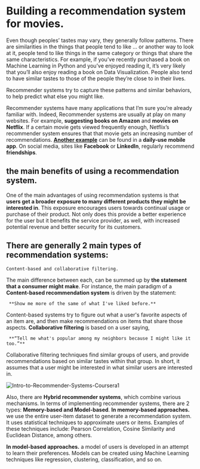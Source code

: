 # Building a recommendation system for movies.

Even though peoples’ tastes may vary, they generally follow patterns. There are similarities in the things that people tend to like … 
or another way to look at it, people tend to like things in the same category or things that share the same characteristics.
For example, if you’ve recently purchased a book on Machine Learning in Python and you’ve enjoyed reading it, 
it’s very likely that you’ll also enjoy reading a book on Data Visualization. 
People also tend to have similar tastes to those of the people they’re close to in their lives. 

Recommender systems try to capture these patterns and similar behaviors, to help predict what else you might like. 

Recommender systems have many applications that I’m sure you’re already familiar with. Indeed, Recommender systems are usually at play on many websites.
For example, **suggesting books on Amazon** and **movies on Netflix**. If a certain movie gets viewed frequently enough, Netflix’s recommender system ensures that that movie gets an increasing number of recommendations. 
<u>**Another example**</u> can be found in a **daily-use mobile app**. On social media, sites like **Facebook** or **LinkedIn**, regularly recommend **friendships**.

## the main benefits of using a recommendation system. 
One of the main advantages of using recommendation systems is that **users get a broader exposure to many different products they might be interested in**. 
This exposure encourages users towards continual usage or purchase of their product. 
Not only does this provide a better experience for the user but it benefits the service provider, as well, 
with increased potential revenue and better security for its customers. 

## There are generally 2 main types of recommendation systems: 
    Content-based and collaborative filtering. 
The main difference between each, can be summed up by **the statement that a consumer might make**. 
For instance, the main paradigm of a **Content-based recommendation system** is driven by the statement:

     **Show me more of the same of what I've liked before.**

Content-based systems try to figure out what a user's favorite aspects of an item are, and then make recommendations on items that share those aspects.
**Collaborative filtering** is based on a user saying, 
         
     **“Tell me what's popular among my neighbors because I might like it too.”**
Collaborative filtering techniques find similar groups of users, and provide recommendations based on similar tastes within that group. 
In short, it assumes that a user might be interested in what similar users are interested in. 

![Intro-to-Recommender-Systems-Coursera1](https://user-images.githubusercontent.com/84151016/129804601-55f06fca-648a-4277-9b9c-c4ce8a5692b9.png)

Also, there are **Hybrid recommender systems**, which combine various mechanisms. 
In terms of implementing recommender systems, there are 2 types: **Memory-based and Model-based**. 
   **In memory-based approaches.**
   we use the entire user-item dataset to generate a recommendation system. It uses statistical techniques to approximate users or items. 
   Examples of these techniques include: Pearson Correlation, Cosine Similarity and Euclidean Distance, among others. 
   
   **In model-based approaches.** 
   a model of users is developed in an attempt to learn their preferences. Models can be created using Machine Learning techniques like regression, clustering, classification, and so on.

